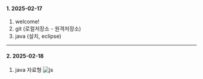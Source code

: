 #### 1. 2025-02-17 
1. welcome!
2. git (로컬저장소 - 원격저장소)
3. java (설치, eclipse)

---

#### 2. 2025-02-18
1. java 자료형
![js](https://img.shields.io/badge/JavaScript-F7DF1E?style=for-the-badge&logo=JavaScript&logoColor=white)
